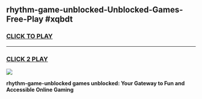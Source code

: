 
## rhythm-game-unblocked-Unblocked-Games-Free-Play #xqbdt
<h3>
<a href="https://us.freeplayer.one?title=rhythm-game-unblocked&ref=9M">CLICK TO PLAY</a></h3>
<hr>

<h3>
<a href="https://us.freeplayer.one?title=rhythm-game-unblocked&ref=9M">CLICK 2 PLAY</a>
  
</h3>

<a href="https://us.freeplayer.one?title=rhythm-game-unblocked&ref=9M"><img src="https://clearcache.store/games.png"></a>


**rhythm-game-unblocked games unblocked: Your Gateway to Fun and Accessible Online Gaming**
